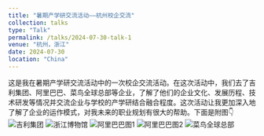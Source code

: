 ```yaml
---
title: "暑期产学研交流活动——杭州校企交流"
collection: talks
type: "Talk"
permalink: /talks/2024-07-30-talk-1
venue: "杭州，浙江"
date: 2024-07-30
location: "China"
---
```


<!-- 介绍去了吉利集团、阿里巴巴、菜鸟全球总部 -->

这是我在暑期产学研交流活动中的一次校企交流活动。在这次活动中，我们去了吉利集团、阿里巴巴、菜鸟全球总部等企业，了解了他们的企业文化、发展历程、技术研发等情况并交流企业与学校的产学研结合融合程度。这次活动让我更加深入地了解了企业的运作模式，对我未来的职业规划有很大的帮助。下面是附图👇
![吉利集团](https://sk8-j-github-io.vercel.app/images/DSC_0358.jpg)
![浙江博物馆](https://sk8-j-github-io.vercel.app/images/DSC_0373.jpg)
![阿里巴巴图1](https://sk8-j-github-io.vercel.app/images/DSC_0472.JPG)
![阿里巴巴图2](https://sk8-j-github-io.vercel.app/images/DSC_0518.JPG)
![菜鸟全球总部](https://sk8-j-github-io.vercel.app/images/DSC_0552.JPG)

